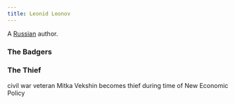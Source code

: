 ```yaml
---
title: Leonid Leonov
---
```


A [Russian](../index.html) author.

### The Badgers

### The Thief

civil war veteran Mitka Vekshin becomes thief during time of New Economic Policy

